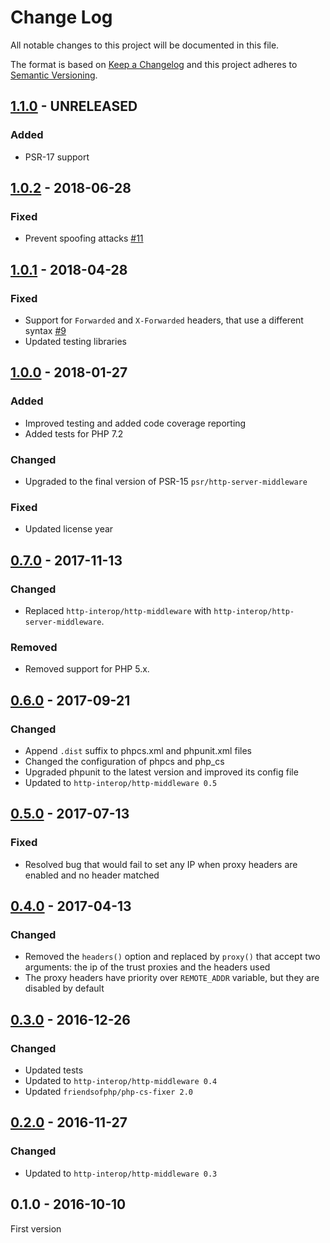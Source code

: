 # Change Log

All notable changes to this project will be documented in this file.

The format is based on [Keep a Changelog](http://keepachangelog.com/) 
and this project adheres to [Semantic Versioning](http://semver.org/).

## [1.1.0] - UNRELEASED

### Added

- PSR-17 support

## [1.0.2] - 2018-06-28

### Fixed

- Prevent spoofing attacks [#11]

## [1.0.1] - 2018-04-28

### Fixed

- Support for `Forwarded` and `X-Forwarded` headers, that use a different syntax [#9]
- Updated testing libraries

## [1.0.0] - 2018-01-27

### Added

- Improved testing and added code coverage reporting
- Added tests for PHP 7.2

### Changed

- Upgraded to the final version of PSR-15 `psr/http-server-middleware`

### Fixed

- Updated license year

## [0.7.0] - 2017-11-13

### Changed

- Replaced `http-interop/http-middleware` with  `http-interop/http-server-middleware`.

### Removed

- Removed support for PHP 5.x.

## [0.6.0] - 2017-09-21

### Changed

- Append `.dist` suffix to phpcs.xml and phpunit.xml files
- Changed the configuration of phpcs and php_cs
- Upgraded phpunit to the latest version and improved its config file
- Updated to `http-interop/http-middleware 0.5`

## [0.5.0] - 2017-07-13

### Fixed

- Resolved bug that would fail to set any IP when proxy headers are enabled and no header matched

## [0.4.0] - 2017-04-13

### Changed

- Removed the `headers()` option and replaced by `proxy()` that accept two arguments: the ip of the trust proxies and the headers used
- The proxy headers have priority over `REMOTE_ADDR` variable, but they are disabled by default

## [0.3.0] - 2016-12-26

### Changed

- Updated tests
- Updated to `http-interop/http-middleware 0.4`
- Updated `friendsofphp/php-cs-fixer 2.0`

## [0.2.0] - 2016-11-27

### Changed

- Updated to `http-interop/http-middleware 0.3`

## 0.1.0 - 2016-10-10

First version

[#11]: https://github.com/middlewares/client-ip/issues/11
[#9]: https://github.com/middlewares/client-ip/issues/9

[1.1.0]: https://github.com/middlewares/client-ip/compare/v1.0.2...HEAD
[1.0.2]: https://github.com/middlewares/client-ip/compare/v1.0.1...v1.0.2
[1.0.1]: https://github.com/middlewares/client-ip/compare/v1.0.0...v1.0.1
[1.0.0]: https://github.com/middlewares/client-ip/compare/v0.7.0...v1.0.0
[0.7.0]: https://github.com/middlewares/client-ip/compare/v0.6.0...v0.7.0
[0.6.0]: https://github.com/middlewares/client-ip/compare/v0.5.0...v0.6.0
[0.5.0]: https://github.com/middlewares/client-ip/compare/v0.4.0...v0.5.0
[0.4.0]: https://github.com/middlewares/client-ip/compare/v0.3.0...v0.4.0
[0.3.0]: https://github.com/middlewares/client-ip/compare/v0.2.0...v0.3.0
[0.2.0]: https://github.com/middlewares/client-ip/compare/v0.1.0...v0.2.0
